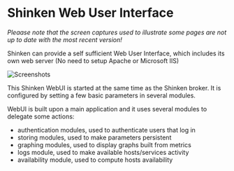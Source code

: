 # Shinken Web User Interface

*Pleaase note that the screen captures used to illustrate some pages are not up to date with the most recent version!*

Shinken can provide a self sufficient Web User Interface, which includes its own web server (No need to setup Apache or Microsoft IIS)

![Screenshots](https://github.com/shinken-monitoring/mod-webui/blob/bs3/doc/images/animation.gif)

This Shinken WebUI is started at the same time as the Shinken broker. It is configured by setting a few basic parameters in several modules.

WebUI is built upon a main application and it uses several modules to delegate some actions:
- authentication modules, used to authenticate users that log in
- storing modules, used to make parameters persistent
- graphing modules, used to display graphs built from metrics
- logs module, used to make available hosts/services activity
- availability module, used to compute hosts availability
